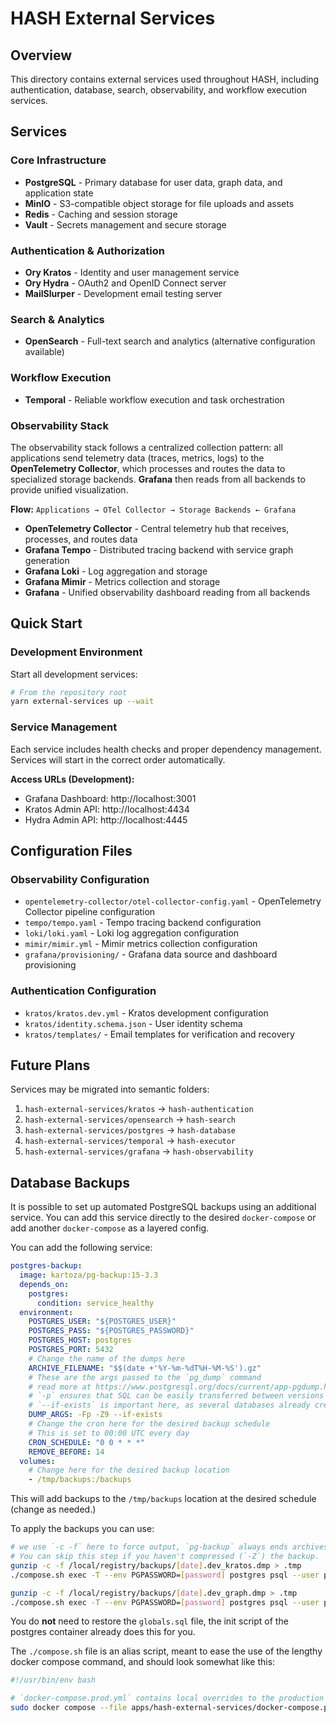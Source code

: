 # HASH External Services

## Overview

This directory contains external services used throughout HASH, including authentication, database, search, observability, and workflow execution services.

## Services

### Core Infrastructure

- **PostgreSQL** - Primary database for user data, graph data, and application state
- **MinIO** - S3-compatible object storage for file uploads and assets
- **Redis** - Caching and session storage
- **Vault** - Secrets management and secure storage

### Authentication & Authorization

- **Ory Kratos** - Identity and user management service
- **Ory Hydra** - OAuth2 and OpenID Connect server
- **MailSlurper** - Development email testing server

### Search & Analytics

- **OpenSearch** - Full-text search and analytics (alternative configuration available)

### Workflow Execution

- **Temporal** - Reliable workflow execution and task orchestration

### Observability Stack

The observability stack follows a centralized collection pattern: all applications send telemetry data (traces, metrics, logs) to the **OpenTelemetry Collector**, which processes and routes the data to specialized storage backends. **Grafana** then reads from all backends to provide unified visualization.

**Flow:** `Applications → OTel Collector → Storage Backends ← Grafana`

- **OpenTelemetry Collector** - Central telemetry hub that receives, processes, and routes data
- **Grafana Tempo** - Distributed tracing backend with service graph generation
- **Grafana Loki** - Log aggregation and storage
- **Grafana Mimir** - Metrics collection and storage
- **Grafana** - Unified observability dashboard reading from all backends

## Quick Start

### Development Environment

Start all development services:

```bash
# From the repository root
yarn external-services up --wait
```

### Service Management

Each service includes health checks and proper dependency management. Services will start in the correct order automatically.

**Access URLs (Development):**

- Grafana Dashboard: http://localhost:3001
- Kratos Admin API: http://localhost:4434
- Hydra Admin API: http://localhost:4445

## Configuration Files

### Observability Configuration

- `opentelemetry-collector/otel-collector-config.yaml` - OpenTelemetry Collector pipeline configuration
- `tempo/tempo.yaml` - Tempo tracing backend configuration
- `loki/loki.yaml` - Loki log aggregation configuration
- `mimir/mimir.yml` - Mimir metrics collection configuration
- `grafana/provisioning/` - Grafana data source and dashboard provisioning

### Authentication Configuration

- `kratos/kratos.dev.yml` - Kratos development configuration
- `kratos/identity.schema.json` - User identity schema
- `kratos/templates/` - Email templates for verification and recovery

## Future Plans

Services may be migrated into semantic folders:

1. `hash-external-services/kratos` → `hash-authentication`
2. `hash-external-services/opensearch` → `hash-search`
3. `hash-external-services/postgres` → `hash-database`
4. `hash-external-services/temporal` → `hash-executor`
5. `hash-external-services/grafana` → `hash-observability`

## Database Backups

It is possible to set up automated PostgreSQL backups using an additional service. You can add this service directly to the desired `docker-compose` or add another `docker-compose` as a layered config.

You can add the following service:

```yaml
postgres-backup:
  image: kartoza/pg-backup:15-3.3
  depends_on:
    postgres:
      condition: service_healthy
  environment:
    POSTGRES_USER: "${POSTGRES_USER}"
    POSTGRES_PASS: "${POSTGRES_PASSWORD}"
    POSTGRES_HOST: postgres
    POSTGRES_PORT: 5432
    # Change the name of the dumps here
    ARCHIVE_FILENAME: "$$(date +'%Y-%m-%dT%H-%M-%S').gz"
    # These are the args passed to the `pg_dump` command
    # read more at https://www.postgresql.org/docs/current/app-pgdump.html#PG-DUMP-OPTIONS
    # `-p` ensures that SQL can be easily transferred between versions
    # `--if-exists` is important here, as several databases already create schemas, which would otherwise lead to an error while applying the backup.
    DUMP_ARGS: -Fp -Z9 --if-exists
    # Change the cron here for the desired backup schedule
    # This is set to 00:00 UTC every day
    CRON_SCHEDULE: "0 0 * * *"
    REMOVE_BEFORE: 14
  volumes:
    # Change here for the desired backup location
    - /tmp/backups:/backups
```

This will add backups to the `/tmp/backups` location at the desired schedule (change as needed.)

To apply the backups you can use:

```bash
# we use `-c -f` here to force output, `pg-backup` always ends archives with `.dmp`, which gunzip will otherwise refuse to uncompress
# You can skip this step if you haven't compressed (`-Z`) the backup.
gunzip -c -f /local/registry/backups/[date].dev_kratos.dmp > .tmp
./compose.sh exec -T --env PGPASSWORD=[password] postgres psql --user postgres dev_kratos -v ON_ERROR_STOP=1 < .tmp

gunzip -c -f /local/registry/backups/[date].dev_graph.dmp > .tmp
./compose.sh exec -T --env PGPASSWORD=[password] postgres psql --user postgres dev_graph -v ON_ERROR_STOP=1 < .tmp
```

You do **not** need to restore the `globals.sql` file, the init script of the postgres container already does this for you.

The `./compose.sh` file is an alias script, meant to ease the use of the lengthy docker compose command, and should look somewhat like this:

```bash
#!/usr/bin/env bash

# `docker-compose.prod.yml` contains local overrides to the production docker compose file, like custom volume mounts or the backup solution.
sudo docker compose --file apps/hash-external-services/docker-compose.prod.yml --file docker-compose.prod.yml --env-file .env.prod ${@}
```
